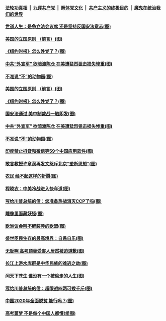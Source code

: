 

####  [法轮功真相](../../../../basic/blob/master/README.md?t=07011002) &nbsp;|&nbsp; [九评共产党](../../../../9ping.md/blob/master/README.md?t=07011002) &nbsp;|&nbsp; [解体党文化](../../../../jtdwh.md/blob/master/README.md?t=07011002)  &nbsp;|&nbsp; [共产主义的终极目的](../../../../gczydzjmd.md/blob/master/README.md?t=07011002) &nbsp;|&nbsp; [魔鬼在统治我们的世界](../../../../mgztzwmdsj.md/blob/master/README.md?t=07011002) 

#### [世道人生：是争立法会议席 还是坚持反国安法意志(图)](../pages/p4/938290.md?t=07011002) 

#### [美国的立国原则 （前言）(图)](../pages/p4/938154.md?t=07011002) 


#### [《纽约时报》怎么姓党了？(图)](../pages/p4/938277.md?t=07011002) 

#### [中共“外宣军” 欲暗渡陈仓 在美遭猛烈狙击损失惨重(图)](../pages/p4/938274.md?t=07011002) 

#### [不准说“不”的动物园(图)](../pages/p4/938192.md?t=07011002) 

#### [美国的立国原则 （前言）(图)](../pages/p4/938154.md?t=07011002) 


#### [《纽约时报》怎么姓党了？(图)](../pages/p4/938277.md?t=07011002) 

#### [国安法通过 美中制裁战一触即发(图)](../pages/p4/938278.md?t=07011002) 

#### [中共“外宣军” 欲暗渡陈仓 在美遭猛烈狙击损失惨重(图)](../pages/p4/938274.md?t=07011002) 

#### [不准说“不”的动物园(图)](../pages/p4/938192.md?t=07011002) 

#### [印度禁止抖音和微信等59个中国应用软件(图)](../pages/p4/938164.md?t=07011002) 

#### [敢言教授许章润再发文怒斥北京“垄断思想”(图)](../pages/p4/938162.md?t=07011002) 

#### [农民 经不起这样的折腾(图)](../pages/p4/938158.md?t=07011002) 

#### [程晓农：中美冷战进入快车道(图)](../pages/p4/938157.md?t=07011002) 

#### [写给川普总统的信：您准备热战消灭CCP了吗(图)](../pages/p4/938153.md?t=07011002) 

#### [雕像里面藏妖怪(图)](../pages/p4/937959.md?t=07011002) 

#### [欧洲议会叫不醒装睡的欧盟(图)](../pages/p4/938033.md?t=07011002) 

#### [盛世臣民生存的最高境界：自愚自乐(图)](../pages/p4/938023.md?t=07011002) 

#### [无耻啊 高考顶替受害人居然被迫道歉(图)](../pages/p4/938030.md?t=07011002) 

#### [长江上游水库群是中华民族的难逃之劫(图)](../pages/p4/938022.md?t=07011002) 

#### [问天下苍生 谁没有一个被偷走的人生(图)](../pages/p4/938026.md?t=07011002) 

#### [写给川普总统的信：超限战四两可拨千斤(图)](../pages/p4/938021.md?t=07011002) 

#### [中国2020年全面脱贫 能行吗？(图)](../pages/p4/937928.md?t=07011002) 

#### [高考噩梦 不是每个中国人都懂(组图)](../pages/p4/937927.md?t=07011002) 

